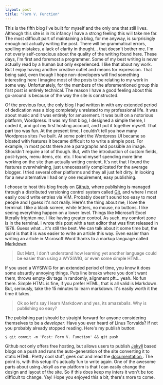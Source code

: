 ```yaml
---
layout: post
title: "Form V. Function"
---
```


This is the fifth blog I've built for myself and the only one that still lives. Although this site is in its infancy I have a strong feeling this will take me far. The most difficult part of maintaining a blog, for me anyway, is surprisingly enough not actually writing the post. There will be grammatical errors, spelling mistakes, a lack of clarity in thought... that doesn't bother me. I'm not overly self-conscious about the quality of the writing found here. These days, I'm first and foremost a programmer. Some of my best writing is never actually read by a human but only experienced. I like that about my work. But I enjoy having another creative outlet and means for expression. That being said, even though I hope non-developers will find something interesting here I imagine most of the posts to be relating to my work in some way. Unfortunately, for the members of the aforementioned group this first post is entirely technical. The reason I have a good feeling about this go-around is because of the way the site is constructed.

Of the previous four, the only blog I had written in with any extended period of dedication was a blog completely unrelated to my professional life. It was about music and it was entirely for amusement. It was built on a notorious platform, Wordpress. It was my first blog, I designed a simple theme, I coded it, and got my first hosting account, and I put it together myself. That part too was fun. At the present time, I couldn't tell you how many Wordpress sites I've built. At some point the Wordpress UI became so bloated with features it became difficult to to write a simple post. For example, in most posts there are a paragraphs and possible an image. Shouldn't require a lot of though. But, with the introduction of custom fields, post-types, menu items, etc. etc. I found myself spending more time working on the site than actually writing content. It's not that I found the features overwhelming, just unnecessarily complicated for the average blogger. I tried several other platforms and they all just felt dirty. In looking for a new alternative I had only one requirement, easy publishing.

I choose to host this blog freely on [Github](http://github.com), where publishing is managed through a distributed versioning control system called [Git](http://git-scm.org), and where I most easily could write entries via VIM. Probably doesn't sound too easy to most people and I guess it's not really. Here's the thing about me, I love the terminal. I like a black screen, white letters, no mouse, no buttons. I like seeing everything happen on a lower level. Things like Microsoft Excel literally frighten me. I like having greater control. As such, my comfort zone is in the terminal. I wrote this post with a text editor that was first released in 1978. Guess what... it's still the best. We can talk about it some time but, the point is that it is was easier to write an article this way. Even easier than writing an article in Microsoft Word thanks to a markup language called [Markdown](http://daringfireball.net/projects/markdown/).

> But Matt, I don't understand how learning yet another language could be easier than using a WYSIWIG, or even some simple HTML.

If you used a WYSIWIG for an extended period of time, you know it does some absurdly annoying things. Puts line breaks where you don't want them, throws empty div tags in randomly, alignment pft... yeah. No fun there. Simple HTML is fine, if you prefer HTML, that is all valid is Markdown. But, seriously, take the 15 minutes to learn markdown. It's easily worth it the time it takes.

> Ok so let's say I learn Markdown and yes, its amazeballs. Why is publishing so easy?

The publishing part should be straight forward for anyone considering themselves to be a *developer*. Have you ever heard of Linus Torvalds? If not you probably already stopped reading. Here's my publish button:

    $ git commit -m 'Post: Form V. Function' && git push

Github not only offers free hosting, but allows users to publish [Jekyll](http://jekyllrb.com/) based blogs on a push and runs the auto-generation of the site converting it to static HTML. Pretty cool stuff, geek out and read the [ documentation ](https://github.com/mojombo/jekyll/wiki). The point is, with this setup it's actually fun to write again. One of the awesome parts about using Jekyll as my platform is that I can easily change the design and layout of the site. So if this does keep my inters it won't be too difficult to change. Yay! Hope you enjoyed this a bit, there's more to come.



